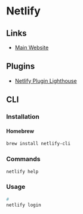 # Netlify

<!--
https://www.youtube.com/watch?v=vLgdmMekdIE

https://app.pluralsight.com/guides/deploy-a-react-app-on-a-server
-->

## Links

- [Main Website](https://netlify.com/)

## Plugins

- [Netlify Plugin Lighthouse](https://github.com/netlify-labs/netlify-plugin-lighthouse)

## CLI

### Installation

#### Homebrew

```sh
brew install netlify-cli
```

### Commands

```sh
netlify help
```

### Usage

```sh
#
netlify login
```
